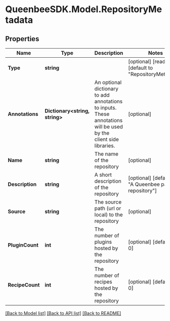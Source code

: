 
# QueenbeeSDK.Model.RepositoryMetadata

## Properties

Name | Type | Description | Notes
------------ | ------------- | ------------- | -------------
**Type** | **string** |  | [optional] [readonly] [default to "RepositoryMetadata"]
**Annotations** | **Dictionary&lt;string, string&gt;** | An optional dictionary to add annotations to inputs. These annotations will be used by the client side libraries. | [optional] 
**Name** | **string** | The name of the repository | [optional] 
**Description** | **string** | A short description of the repository | [optional] [default to "A Queenbee package repository"]
**Source** | **string** | The source path (url or local) to the repository | [optional] 
**PluginCount** | **int** | The number of plugins hosted by the repository | [optional] [default to 0]
**RecipeCount** | **int** | The number of recipes hosted by the repository | [optional] [default to 0]

[[Back to Model list]](../README.md#documentation-for-models)
[[Back to API list]](../README.md#documentation-for-api-endpoints)
[[Back to README]](../README.md)

